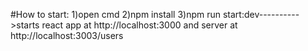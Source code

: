 #How to start:
1)open cmd
2)npm install
3)npm run start:dev---------->starts react app at http://localhost:3000 and server at http://localhost:3003/users